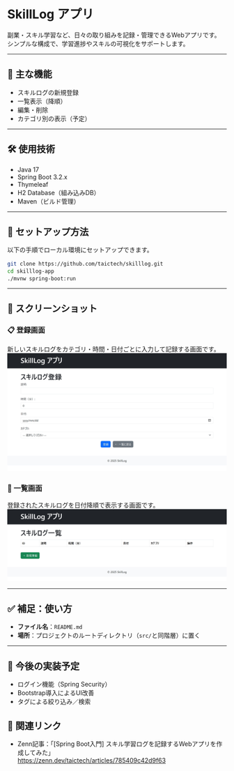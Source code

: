 # SkillLog アプリ

副業・スキル学習など、日々の取り組みを記録・管理できるWebアプリです。  
シンプルな構成で、学習進捗やスキルの可視化をサポートします。

---

## 📌 主な機能

- スキルログの新規登録
- 一覧表示（降順）
- 編集・削除
- カテゴリ別の表示（予定）

---

## 🛠 使用技術

- Java 17
- Spring Boot 3.2.x
- Thymeleaf
- H2 Database（組み込みDB）
- Maven（ビルド管理）

---

## 🚀 セットアップ方法

以下の手順でローカル環境にセットアップできます。

```bash
git clone https://github.com/taictech/skilllog.git
cd skilllog-app
./mvnw spring-boot:run
```

---

## 📸 スクリーンショット

### 📋 登録画面
新しいスキルログをカテゴリ・時間・日付ごとに入力して記録する画面です。
![登録画面](images/ws001_register.jpeg)

### 📝 一覧画面
登録されたスキルログを日付降順で表示する画面です。
![一覧画面](images/ws002_list.jpeg)


---

## ✅ 補足：使い方

- **ファイル名**：`README.md`
- **場所**：プロジェクトのルートディレクトリ（`src/`と同階層）に置く

---
## 🔧 今後の実装予定

- ログイン機能（Spring Security）
- Bootstrap導入によるUI改善
- タグによる絞り込み／検索

## 🔗 関連リンク
- Zenn記事：「[Spring Boot入門] スキル学習ログを記録するWebアプリを作成してみた」  
  https://zenn.dev/taictech/articles/785409c42d9f63

